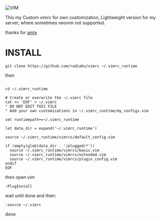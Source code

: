 ![VIM](https://dnp4pehkvoo6n.cloudfront.net/43c5af597bd5c1a64eb1829f011c208f/as/Ultimate%20Vimrc.svg)

This my Custom vimrc for own customization, Lightweight version for my server, where sometimes neovim not supported.

thanks for [amix](https://github.com/amix/vimrc) 

# INSTALL

```
git clone https://github.com/radiaku/vimrc ~/.vimrc_runtime
```

then 

```

cd ~/.vimrc_runtime

# Create or overwrite the ~/.vimrc file
cat << 'EOF' > ~/.vimrc
" DO NOT EDIT THIS FILE
" Add your own customizations in ~/.vimrc_runtime/my_configs.vim

set runtimepath+=~/.vimrc_runtime

let data_dir = expand('~/.vimrc_runtime')

source ~/.vimrc_runtime/vimrcs/default_config.vim

if !empty(glob(data_dir . '/plugged/*'))
  source ~/.vimrc_runtime/vimrcs/basic.vim
  source ~/.vimrc_runtime/vimrcs/extended.vim
  source ~/.vimrc_runtime/vimrcs/plugin_config.vim
endif
EOF
```

then open vim

```
:PlugInstall
```

wait until done and then: 

```
:source ~/.vimrc
```

done


